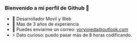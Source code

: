 ### Bienvenido a mi perfil de Github 👋

- 🌱 Desarrollador Movil y Web
- 👯 Mas de 3 años de experiencia
- 💬 Puedes enviarme un correo: yoryiojeda@outlook.com
- ⚡ Dato curioso: puedo pasar más de 8 horas codificando.

<!--
**yoryi/yoryi** is a ✨ _special_ ✨ repository because its `README.md` (this file) appears on your GitHub profile.

Here are some ideas to get you started:

- 🔭 I’m currently working on ...
- 🌱 I’m currently learning ...
- 👯 I’m looking to collaborate on ...
- 🤔 I’m looking for help with ...
- 💬 Ask me about ...
- 📫 How to reach me: ...
- 😄 Pronouns: ...
- ⚡ Fun fact: ...
-->
